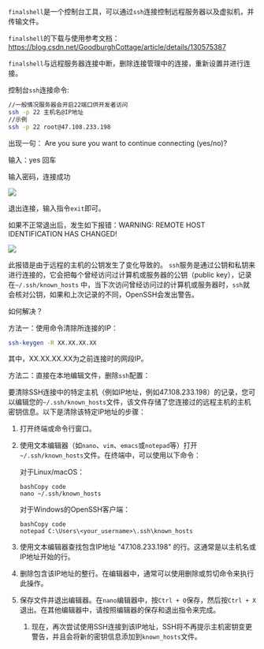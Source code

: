 `finalshell`是一个控制台工具，可以通过`ssh`连接控制远程服务器以及虚拟机，并传输文件。

`finalshell`的下载与使用参考文档：https://blog.csdn.net/GoodburghCottage/article/details/130575387

`finalshell`与远程服务器连接中断，删除连接管理中的连接，重新设置并进行连接。

控制台`ssh`连接命令:

```bash
//一般情况服务器会开启22端口供开发者访问
ssh -p 22 主机名@IP地址
//示例
ssh -p 22 root@47.108.233.198
```

出现一句：
Are you sure you want to continue connecting (yes/no)?

输入：yes 回车 

输入密码，连接成功

![](https://img-blog.csdnimg.cn/20190102143914159.png?x-oss-process=image/watermark,type_ZmFuZ3poZW5naGVpdGk,shadow_10,text_aHR0cHM6Ly9ibG9nLmNzZG4ubmV0L3dhbmdndWNoYW8=,size_16,color_FFFFFF,t_70)

退出连接，输入指令`exit`即可。

如果不正常退出后，发生如下报错：WARNING: REMOTE HOST IDENTIFICATION HAS CHANGED! 

![](https://img-blog.csdnimg.cn/20190102143425660.png)

此报错是由于远程的主机的公钥发生了变化导致的。 
`ssh`服务是通过公钥和私钥来进行连接的，它会把每个曾经访问过计算机或服务器的公钥（public key），记录在`~/.ssh/known_hosts` 中，当下次访问曾经访问过的计算机或服务器时，`ssh`就会核对公钥，如果和上次记录的不同，OpenSSH会发出警告。

如何解决？

方法一：使用命令清除所连接的IP：

```bash
ssh-keygen -R XX.XX.XX.XX 
```

其中，XX.XX.XX.XX为之前连接时的网段IP。

方法二：直接在本地编辑文件，删除`ssh`配置：

要清除SSH连接中的特定主机（例如IP地址，例如47.108.233.198）的记录，您可以编辑您的`~/.ssh/known_hosts`文件，该文件存储了您连接过的远程主机的主机密钥信息。以下是清除该特定IP地址的步骤：

1. 打开终端或命令行窗口。

2. 使用文本编辑器（如`nano`、`vim`、`emacs`或`notepad`等）打开`~/.ssh/known_hosts`文件。在终端中，可以使用以下命令：

   对于Linux/macOS：

   ```
   bashCopy code
   nano ~/.ssh/known_hosts
   ```

   对于Windows的OpenSSH客户端：

   ```
   bashCopy code
   notepad C:\Users\<your_username>\.ssh\known_hosts
   ```

3. 使用文本编辑器查找包含IP地址 "47.108.233.198" 的行。这通常是以主机名或IP地址开始的行。

4. 删除包含该IP地址的整行。在编辑器中，通常可以使用删除或剪切命令来执行此操作。

5. 保存文件并退出编辑器。在`nano`编辑器中，按`Ctrl + O`保存，然后按`Ctrl + X`退出。在其他编辑器中，请按照编辑器的保存和退出指令来完成。

   1. 现在，再次尝试使用SSH连接到该IP地址，SSH将不再提示主机密钥变更警告，并且会将新的密钥信息添加到`known_hosts`文件。

